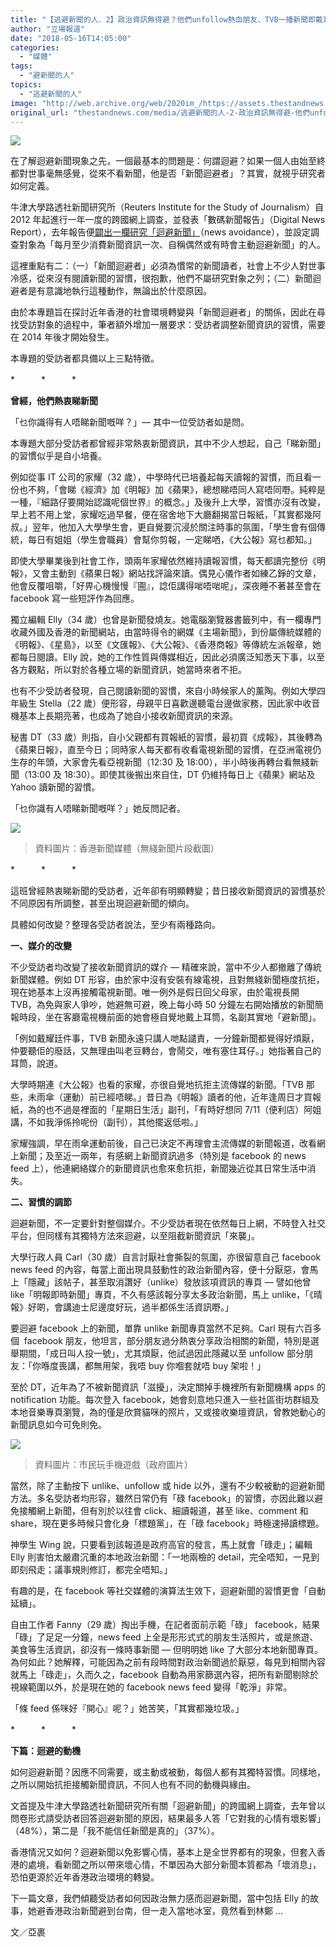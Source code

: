 ```yaml
---
title: "【逃避新聞的人．2】政治資訊無得避？他們unfollow熱血朋友、TVB一播新聞即戴耳塞"
author: "立場報道"
date: "2018-05-16T14:05:00"
categories:
  - "媒體"
tags:
  - "避新聞的人"
topics:
  - "逃避新聞的人"
image: "http://web.archive.org/web/2020im_/https://assets.thestandnews.com/media/photos/news-04_vXuGj.png"
original_url: "thestandnews.com/media/逃避新聞的人-2-政治資訊無得避-他們unfollow熱血朋友-tvb一播新聞即戴耳塞"
---
```

![](http://web.archive.org/web/2020im_/https://assets.thestandnews.com/media/photos/news-04_vXuGj.png)

在了解迴避新聞現象之先，一個最基本的問題是：何謂迴避？如果一個人由始至終都對世事毫無感覺，從來不看新聞，他是否「新聞迴避者」？其實，就視乎研究者如何定義。

牛津大學路透社新聞研究所（Reuters Institute for the Study of Journalism）自 2012 年起進行一年一度的跨國網上調查，並發表「數碼新聞報告」（Digital News Report），去年報告便[闢出一欄研究「迴避新聞」](http://web.archive.org/web/20211229132147/http://www.digitalnewsreport.org/survey/2017/news-avoidance-2017/)（news avoidance），並設定調查對象為「每月至少消費新聞資訊一次、自稱偶然或有時會主動迴避新聞」的人。

這裡重點有二：（一）「新聞迴避者」必須為慣常的新聞讀者，社會上不少人對世事冷感，從來沒有閱讀新聞的習慣，很抱歉，他們不屬研究對象之列；（二）新聞迴避者是有意識地執行這種動作，無論出於什麼原因。

由於本專題旨在探討近年香港的社會環境轉變與「新聞迴避者」的關係，因此在尋找受訪對象的過程中，筆者額外增加一層要求：受訪者調整新聞資訊的習慣，需要在 2014 年後才開始發生。

本專題的受訪者都具備以上三點特徵。

\*　　　\*　　　\*

**曾經，他們熱衷睇新聞**

「乜你識得有人唔睇新聞嘅咩？」— 其中一位受訪者如是問。

本專題大部分受訪者都曾經非常熱衷新聞資訊，其中不少人想起，自己「睇新聞」的習慣似乎是自小培養。

例如從事 IT 公司的家耀（32 歲），中學時代已培養起每天讀報的習慣，而且看一份也不夠，「會睇《經濟》加《明報》加《蘋果》，總想睇唔同人寫唔同嘢。純粹是一種，『細路仔要開始認識呢個世界』的概念。」及後升上大學，習慣亦沒有改變，早上若不用上堂，家耀吃過早餐，便在宿舍地下大廳翻揭當日報紙，「其實都幾阿叔。」翌年，他加入大學學生會，更自覺要沉浸於關注時事的氛圍，「學生會有個傳統，每日有姐姐（學生會職員）會幫你剪報，一定睇哂，《大公報》寫乜都知。」

即使大學畢業後到社會工作，頭兩年家耀依然維持讀報習慣，每天都讀完整份《明報》，又會主動到《蘋果日報》網站找評論來讀。偶見心儀作者如練乙錚的文章，他會反覆咀嚼，「好畀心機慢慢『圇』，諗佢講得啱唔啱呢」，深夜睡不著甚至會在 facebook 寫一些短評作為回應。

獨立編輯 Elly（34 歲）也曾是新聞發燒友。她電腦瀏覽器書籤列中，有一欄專門收藏外國及香港的新聞網站，由當時得令的網媒《主場新聞》，到份屬傳統媒體的《明報》、《星島》，以至《文匯報》、《大公報》、《香港商報》等傳統左派報章，她都每日閱讀。Elly 說，她的工作性質與傳媒相近，因此必須廣泛知悉天下事，以至各方觀點，所以對於各種立場的新聞資訊，她當時來者不拒。

也有不少受訪者發現，自己閱讀新聞的習慣，來自小時候家人的薰陶。例如大學四年級生 Stella（22 歲）便形容，母親平日喜歡邊聽電台邊做家務，因此家中收音機基本上長期亮著，也成為了她自小接收新聞資訊的來源。

秘書 DT（33 歲）則指，自小父親都有買報紙的習慣，最初買《成報》，其後轉為《蘋果日報》，直至今日；同時家人每天都有收看電視新聞的習慣，在亞洲電視仍生存的年頭，大家會先看亞視新聞（12:30 及 18:00），半小時後再轉台看無綫新聞（13:00 及 18:30）。即使其後搬出來自住，DT 仍維持每日上《蘋果》網站及 Yahoo 讀新聞的習慣。

「乜你識有人唔睇新聞嘅咩？」她反問記者。

![](http://web.archive.org/web/2020im_/https://assets.thestandnews.com/media/photos/mic2_iR829.png)
> 資料圖片：香港新聞媒體（無綫新聞片段截圖）

\*　　　\*　　　\*

這班曾經熱衷睇新聞的受訪者，近年卻有明顯轉變；昔日接收新聞資訊的習慣基於不同原因有所調整，甚至出現迴避新聞的傾向。

具體如何改變？整理各受訪者說法，至少有兩種路向。

**一、媒介的改變**

不少受訪者均改變了接收新聞資訊的媒介 — 精確來說，當中不少人都撤離了傳統新聞媒體。例如 DT 形容，由於家中沒有安裝有線電視，且對無綫新聞極度抗拒，現在她基本上沒再接觸電視新聞。唯一例外是假日回父母家，由於電視長開 TVB，為免與家人爭吵，她避無可避，晚上每小時 50 分鐘左右開始播放的新聞簡報時段，坐在客廳電視機前面的她會極自覺地戴上耳筒，名副其實地「避新聞」。

「例如戴耀廷件事，TVB 新聞永遠只講人哋點譴責，一分鐘新聞都覺得好煩厭，仲要聽佢的廢話，又無理由叫老豆轉台，會鬧交，唯有塞住耳仔。」她指著自己的耳筒，說道。

大學時期連《大公報》也看的家耀，亦很自覺地抗拒主流傳媒的新聞。「TVB 那些，未雨傘（運動）前已經唔睇。」昔日為《明報》讀者的他，近年逢周日才買報紙，為的也不過是裡面的「星期日生活」副刊，「有時好想同 7/11（便利店）阿姐講，不如我淨係拎呢份（副刊），其他擺返低啦。」

家耀強調，早在雨傘運動前後，自己已決定不再理會主流傳媒的新聞報道，改看網上新聞；及至近一兩年，有感網上新聞資訊過多（特別是 facebook 的 news feed 上），他連網絡媒介的新聞資訊也愈來愈抗拒，新聞幾近從其日常生活中消失。

**二、習慣的調節**

迴避新聞，不一定要針對整個媒介。不少受訪者現在依然每日上網，不時登入社交平台，但同樣有其獨特方法來迴避，以至阻截新聞資訊「來襲」。

大學行政人員 Carl（30 歲）自言討厭社會撕裂的氛圍，亦很留意自己 facebook news feed 的內容，每當上面出現具鼓動性的政治新聞內容，便十分厭惡，會馬上「隱藏」該帖子，甚至取消讚好（unlike）發放該項資訊的專頁 — 譬如他曾 like「明報即時新聞」專頁，不久有感該報分享太多政治新聞，馬上 unlike，「《晴報》好啲，會講迪士尼邊度好玩，過半都係生活資訊嘢。」

要迴避 facebook 上的新聞，單靠 unlike 新聞專頁當然不足夠。Carl 現有六百多個  facebook 朋友，他坦言，部分朋友過分熱衷分享政治相關的新聞，特別是選舉期間，「成日叫人投一號」，尤其煩厭，他試過因此隱藏以至 unfollow 部分朋友：「你喺度喪講，都無用架，我唔 buy 你嗰套就唔 buy 架啦！」

至於 DT，近年為了不被新聞資訊「滋擾」，決定關掉手機裡所有新聞機構 apps 的 notification 功能。每次登入 facebook，她會刻意地只進入一些社區街坊群組及本地音樂專頁瀏覽，為的僅是欣賞貓咪的照片，又或接收樂壇資訊，曾教她動心的新聞訊息如今可免則免。

![](http://web.archive.org/web/2020im_/https://assets.thestandnews.com/media/photos/mobile_hqnNy.png)
> 資料圖片：市民玩手機遊戲（政府圖片）

當然，除了主動按下 unlike、unfollow 或 hide 以外，還有不少較被動的迴避新聞方法。多名受訪者均形容，雖然日常仍有「碌 facebook」的習慣，亦因此難以避免接觸網上新聞，但有別於以往會 click、細讀報道，甚至 like、comment 和 share，現在更多時候只會化身「標題黨」，在「碌 facebook」時極速掃讀標題。

神學生 Wing 說，只要看到該報道是政府高官的發言，馬上就會「碌走」；編輯 Elly 則害怕太嚴肅沉重的本地政治新聞：「一地兩檢的 detail，完全唔知，一見到即刻飛走；議事規則修訂，都完全唔知。」

有趣的是，在 facebook 等社交媒體的演算法生效下，迴避新聞的習慣更會「自動延續」。

自由工作者 Fanny（29 歲）掏出手機，在記者面前示範「碌」 facebook，結果「碌」了足足一分鐘，news feed 上全是形形式式的朋友生活照片，或是旅遊、美食等生活資訊，卻沒有一條時事新聞 — 但明明她 like 了大部分本地新聞專頁。為何如此？她解釋，可能因為之前有段時間對政治新聞過於厭惡，每見到相關內容就馬上「碌走」，久而久之，facebook 自動為用家篩選內容，把所有新聞剔除於視線範圍以外，於是現在她的 facebook news feed 變得「乾淨」非常。

「條 feed 係咪好『開心』呢？」她苦笑，「其實都幾垃圾。」

\*　　　\*　　　\*

**下篇：迴避的動機**

如何迴避新聞？因應不同需要，或主動或被動，每個人都有其獨特習慣。同樣地，之所以開始抗拒接觸新聞資訊，不同人也有不同的動機與緣由。

文首提及牛津大學路透社新聞研究所有關「迴避新聞」的跨國網上調查，去年曾以問卷形式請受訪者回答迴避新聞的原因，結果最多人答「它對我的心情有壞影響」（48%），第二是「我不能信任新聞是真的」（37%）。

香港情況又如何？迴避新聞以免影響心情，基本上是全世界都有的現象，但套入香港的處境，看新聞之所以帶來壞心情，不單因為大部分新聞本質都為「壞消息」，恐怕更源於近年香港政治環境的轉變。

下一篇文章，我們傾聽受訪者如何因政治無力感而迴避新聞，當中包括 Elly 的故事，她避香港政治新聞避到台南，但一走入當地冰室，竟然看到林鄭 …

文／亞裹